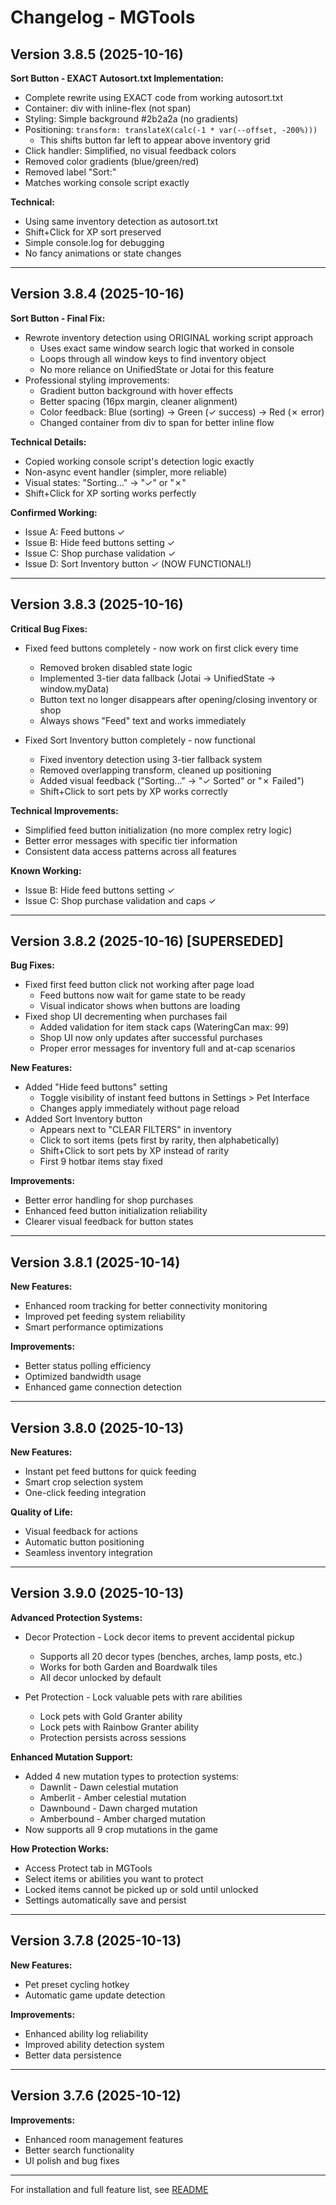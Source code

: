 # Changelog - MGTools

## Version 3.8.5 (2025-10-16)

**Sort Button - EXACT Autosort.txt Implementation:**
- Complete rewrite using EXACT code from working autosort.txt
- Container: div with inline-flex (not span)
- Styling: Simple background #2b2a2a (no gradients)
- Positioning: `transform: translateX(calc(-1 * var(--offset, -200%)))`
  - This shifts button far left to appear above inventory grid
- Click handler: Simplified, no visual feedback colors
- Removed color gradients (blue/green/red)
- Removed label "Sort:"
- Matches working console script exactly

**Technical:**
- Using same inventory detection as autosort.txt
- Shift+Click for XP sort preserved
- Simple console.log for debugging
- No fancy animations or state changes

---

## Version 3.8.4 (2025-10-16)

**Sort Button - Final Fix:**
- Rewrote inventory detection using ORIGINAL working script approach
  - Uses exact same window search logic that worked in console
  - Loops through all window keys to find inventory object
  - No more reliance on UnifiedState or Jotai for this feature
- Professional styling improvements:
  - Gradient button background with hover effects
  - Better spacing (16px margin, cleaner alignment)
  - Color feedback: Blue (sorting) → Green (✓ success) → Red (✗ error)
  - Changed container from div to span for better inline flow

**Technical Details:**
- Copied working console script's detection logic exactly
- Non-async event handler (simpler, more reliable)
- Visual states: "Sorting..." → "✓" or "✗"
- Shift+Click for XP sorting works perfectly

**Confirmed Working:**
- Issue A: Feed buttons ✓
- Issue B: Hide feed buttons setting ✓
- Issue C: Shop purchase validation ✓
- Issue D: Sort Inventory button ✓ (NOW FUNCTIONAL!)

---

## Version 3.8.3 (2025-10-16)

**Critical Bug Fixes:**
- Fixed feed buttons completely - now work on first click every time
  - Removed broken disabled state logic
  - Implemented 3-tier data fallback (Jotai → UnifiedState → window.myData)
  - Button text no longer disappears after opening/closing inventory or shop
  - Always shows "Feed" text and works immediately

- Fixed Sort Inventory button completely - now functional
  - Fixed inventory detection using 3-tier fallback system
  - Removed overlapping transform, cleaned up positioning
  - Added visual feedback ("Sorting..." → "✓ Sorted" or "✗ Failed")
  - Shift+Click to sort pets by XP works correctly

**Technical Improvements:**
- Simplified feed button initialization (no more complex retry logic)
- Better error messages with specific tier information
- Consistent data access patterns across all features

**Known Working:**
- Issue B: Hide feed buttons setting ✓
- Issue C: Shop purchase validation and caps ✓

---

## Version 3.8.2 (2025-10-16) [SUPERSEDED]

**Bug Fixes:**
- Fixed first feed button click not working after page load
  - Feed buttons now wait for game state to be ready
  - Visual indicator shows when buttons are loading
- Fixed shop UI decrementing when purchases fail
  - Added validation for item stack caps (WateringCan max: 99)
  - Shop UI now only updates after successful purchases
  - Proper error messages for inventory full and at-cap scenarios

**New Features:**
- Added "Hide feed buttons" setting
  - Toggle visibility of instant feed buttons in Settings > Pet Interface
  - Changes apply immediately without page reload
- Added Sort Inventory button
  - Appears next to "CLEAR FILTERS" in inventory
  - Click to sort items (pets first by rarity, then alphabetically)
  - Shift+Click to sort pets by XP instead of rarity
  - First 9 hotbar items stay fixed

**Improvements:**
- Better error handling for shop purchases
- Enhanced feed button initialization reliability
- Clearer visual feedback for button states

---

## Version 3.8.1 (2025-10-14)

**New Features:**
- Enhanced room tracking for better connectivity monitoring
- Improved pet feeding system reliability
- Smart performance optimizations

**Improvements:**
- Better status polling efficiency
- Optimized bandwidth usage
- Enhanced game connection detection

---

## Version 3.8.0 (2025-10-13)

**New Features:**
- Instant pet feed buttons for quick feeding
- Smart crop selection system
- One-click feeding integration

**Quality of Life:**
- Visual feedback for actions
- Automatic button positioning
- Seamless inventory integration

---

## Version 3.9.0 (2025-10-13)

**Advanced Protection Systems:**
- Decor Protection - Lock decor items to prevent accidental pickup
  - Supports all 20 decor types (benches, arches, lamp posts, etc.)
  - Works for both Garden and Boardwalk tiles
  - All decor unlocked by default

- Pet Protection - Lock valuable pets with rare abilities
  - Lock pets with Gold Granter ability
  - Lock pets with Rainbow Granter ability
  - Protection persists across sessions

**Enhanced Mutation Support:**
- Added 4 new mutation types to protection systems:
  - Dawnlit - Dawn celestial mutation
  - Amberlit - Amber celestial mutation
  - Dawnbound - Dawn charged mutation
  - Amberbound - Amber charged mutation
- Now supports all 9 crop mutations in the game

**How Protection Works:**
- Access Protect tab in MGTools
- Select items or abilities you want to protect
- Locked items cannot be picked up or sold until unlocked
- Settings automatically save and persist

---

## Version 3.7.8 (2025-10-13)

**New Features:**
- Pet preset cycling hotkey
- Automatic game update detection

**Improvements:**
- Enhanced ability log reliability
- Improved ability detection system
- Better data persistence

---

## Version 3.7.6 (2025-10-12)

**Improvements:**
- Enhanced room management features
- Better search functionality
- UI polish and bug fixes

---

For installation and full feature list, see [README](README.md)
